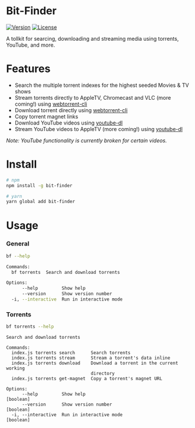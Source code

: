 # Bit-Finder

[![Version](https://img.shields.io/npm/v/bit-finder.svg)](https://npmjs.org/package/bit-finder)
[![License](https://img.shields.io/npm/l/bit-finder.svg)](https://github.com/inter-ops/bit-finder/blob/master/package.json)
<!-- [![npm](https://img.shields.io/npm/dt/bit-findern)](https://www.npmjs.com/package/bit-finder) -->

A tollkit for searcing, downloading and streaming media using torrents, YouTube, and more.

# Features

- Search the multiple torrent indexes for the highest seeded Movies & TV shows
- Stream torrents directly to AppleTV, Chromecast and VLC (more coming!) using [webtorrent-cli](https://github.com/webtorrent/webtorrent-cli)
- Download torrent directly using [webtorrent-cli](https://github.com/webtorrent/webtorrent-cli)
- Copy torrent magnet links
- Download YouTube videos using [youtube-dl](https://github.com/ytdl-org/youtube-dl)
- Stream YouTube videos to AppleTV (more coming!) using [youtube-dl](https://github.com/ytdl-org/youtube-dl)

<i>Note: YouTube functionality is currently broken for certain videos.</i>

# Install

```bash
# npm
npm install -g bit-finder

# yarn
yarn global add bit-finder
```

# Usage


### General

```bash
bf --help
```

```bash
Commands:
  bf torrents  Search and download torrents

Options:
      --help         Show help                                         [boolean]
      --version      Show version number                               [boolean]
  -i, --interactive  Run in interactive mode                           [boolean]
```


### Torrents 

```bash
bf torrents --help
```

```
Search and download torrents

Commands:
  index.js torrents search      Search torrents
  index.js torrents stream      Stream a torrent's data inline
  index.js torrents download    Download a torrent in the current working
                                directory
  index.js torrents get-magnet  Copy a torrent's magnet URL

Options:
      --help         Show help                                         [boolean]
      --version      Show version number                               [boolean]
  -i, --interactive  Run in interactive mode                           [boolean]
```
